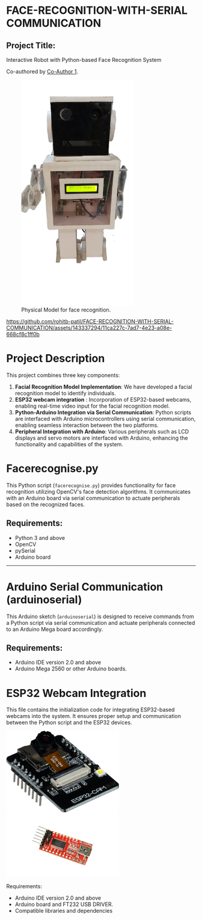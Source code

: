 # FACE-RECOGNITION-WITH-SERIAL COMMUNICATION

## Project Title:
Interactive Robot with Python-based Face Recognition System

Co-authored by [Co-Author 1](https://github.com/chinmayeebl).

<figure>
  <img src="robo.png" alt="Image" style="width:300px;height:600px;">
  <figcaption>Physical Model for face recognition.</figcaption>
</figure>

https://github.com/rohitb-patil/FACE-RECOGNITION-WITH-SERIAL-COMMUNICATION/assets/143337294/11ca227c-7ad7-4e23-a08e-668cf8c1ff0b

# Project Description

This project combines three key components: 
1. **Facial Recognition Model Implementation**: We have developed a facial recognition model to identify individuals.
2. **ESP32 webcam integration** : Incorporation of ESP32-based webcams, enabling real-time video input for the facial recognition model.
3. **Python-Arduino Integration via Serial Communication**: Python scripts are interfaced with Arduino microcontrollers using serial communication, enabling seamless interaction between the two platforms.
4. **Peripheral Integration with Arduino**: Various peripherals such as LCD displays and servo motors are interfaced with Arduino, enhancing the functionality and capabilities of the system.


# Facerecognise.py

This Python script (`facerecognise.py`) provides functionality for face recognition utilizing OpenCV's face detection algorithms. It communicates with an Arduino board via serial communication to actuate peripherals based on the recognized faces.


## Requirements:
- Python 3 and above
- OpenCV
- pySerial
- Arduino board

---

# Arduino Serial Communication (arduinoserial)

This Arduino sketch (`arduinoserial`) is designed to receive commands from a Python script via serial communication and actuate peripherals connected to an Arduino Mega board accordingly.


## Requirements:
- Arduino IDE  version 2.0 and above
- Arduino Mega 2560 or other Arduino boards.


# ESP32 Webcam Integration
This file contains the initialization code for integrating ESP32-based webcams into the system. It ensures proper setup and communication between the Python script and the ESP32 devices.

<img src="SBC-ESP32-Cam_1.png" alt="Image 1" width="300"/> <img src="ft232.png" alt="Image 2" width="300"/>


Requirements:
- Arduino IDE  version 2.0 and above
- Arduino board and FT232 USB DRIVER.
- Compatible libraries and dependencies

